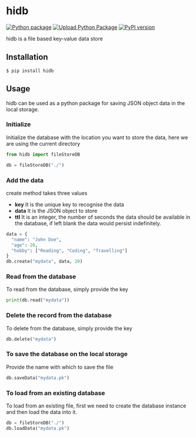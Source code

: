 # hidb

[![Python package](https://github.com/sk-ip/hidb/workflows/Python%20package/badge.svg)](https://github.com/sk-ip/hidb/actions)
[![Upload Python Package](https://github.com/sk-ip/hidb/workflows/Upload%20Python%20Package/badge.svg)](https://github.com/hidb/actions)
[![PyPI version](https://img.shields.io/pypi/v/hidb.svg)](https://pypi.org/project/hidb)

hidb is a file based key-value data store

## Installation
```console
$ pip install hidb
```

## Usage
hidb can be used as a python package for saving JSON object data in the local storage.

### Initialize
Initialize the database with the location you want to store the data, here we are using the current directory
```python
from hidb import fileStoreDB

db = fileStoreDB("./")
```

### Add the data
create method takes three values
* __key__ It is the unique key to recognise the data
* __data__ It is the JSON object to store
* __ttl__ It is an integer, the number of seconds the data should be available in the database, if left blank the data would persist indefinitely.
```python
data = {
  "name": "John Doe",
  "age": 20,
  "hobby": ["Reading", "Coding", "Travelling"]
}
db.create("mydata", data, 20)
```

### Read from the database
To read from the database, simply provide the key
```python
print(db.read("mydata"))
```

### Delete the record from the database
To delete from the database, simply provide the key
```python
db.delete("mydata")
```

### To save the database on the local storage
Provide the name with which to save the file
```python
db.saveData("mydata.pk")
```

### To load from an existing database
To load from an existing file, first we need to create the database instance and then load the data into it.
```python
db = fileStoreDB("./")
db.loadData("mydata.pk")
```
